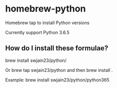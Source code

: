 # homebrew-python
Homebrew tap to install Python versions

Currently support Python 3.6.5

## How do I install these formulae?

brew install swjain23/python/<formula>
 
Or brew tap swjain23/python and then brew install <formula>.

Example:
  brew install swjain23/python/python365
